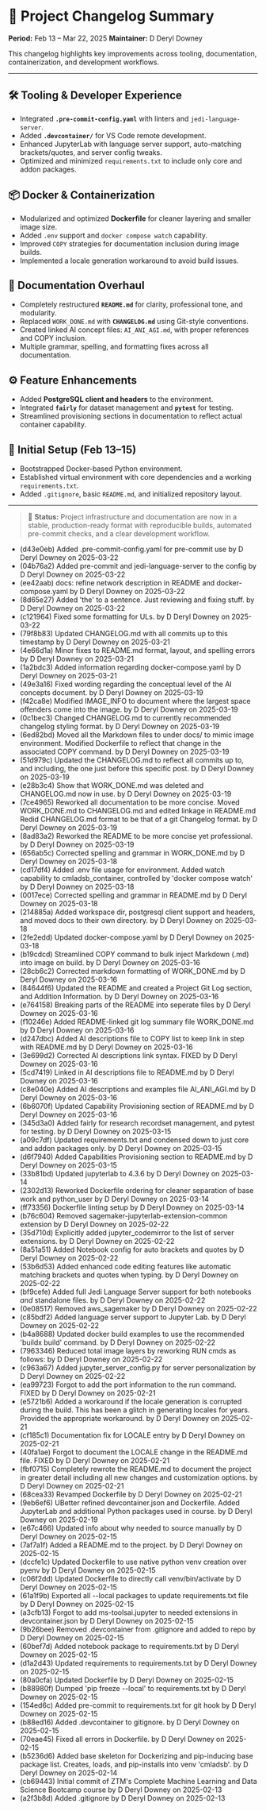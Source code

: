 # 🧾 Project Changelog Summary

**Period:** Feb 13 – Mar 22, 2025
**Maintainer:** D Deryl Downey

This changelog highlights key improvements across tooling, documentation, containerization, and development workflows.

---

## 🛠️ Tooling & Developer Experience

* Integrated **`.pre-commit-config.yaml`** with linters and `jedi-language-server`.
* Added **`.devcontainer/`** for VS Code remote development.
* Enhanced JupyterLab with language server support, auto-matching brackets/quotes, and server config tweaks.
* Optimized and minimized `requirements.txt` to include only core and addon packages.

## 📦 Docker & Containerization

* Modularized and optimized **Dockerfile** for cleaner layering and smaller image size.
* Added `.env` support and `docker compose watch` capability.
* Improved `COPY` strategies for documentation inclusion during image builds.
* Implemented a locale generation workaround to avoid build issues.

## 📘 Documentation Overhaul

* Completely restructured **`README.md`** for clarity, professional tone, and modularity.
* Replaced `WORK_DONE.md` with **`CHANGELOG.md`** using Git-style conventions.
* Created linked AI concept files: `AI_ANI_AGI.md`, with proper references and COPY inclusion.
* Multiple grammar, spelling, and formatting fixes across all documentation.

## ⚙️ Feature Enhancements

* Added **PostgreSQL client and headers** to the environment.
* Integrated **`fairly`** for dataset management and **`pytest`** for testing.
* Streamlined provisioning sections in documentation to reflect actual container capability.

## 🧱 Initial Setup (Feb 13–15)

* Bootstrapped Docker-based Python environment.
* Established virtual environment with core dependencies and a working `requirements.txt`.
* Added `.gitignore`, basic `README.md`, and initialized repository layout.

---

> 📌 **Status:** Project infrastructure and documentation are now in a stable, production-ready format with reproducible builds, automated pre-commit checks, and a clear development workflow.

* (d43e0eb) Added .pre-commit-config.yaml for pre-commit use by D Deryl Downey on 2025-03-22
* (04b76a2) Added pre-commit and jedi-language-server to the config by D Deryl Downey on 2025-03-22
* (ee42aab) docs: refine network description in README and docker-compose.yaml by D Deryl Downey on 2025-03-22
* (8d65e27) Added 'the' to a sentence. Just reviewing and fixing stuff. by D Deryl Downey on 2025-03-22
* (c121964) Fixed some formatting for ULs. by D Deryl Downey on 2025-03-22
* (79f8b83) Updated CHANGELOG.md with all commits up to this timestamp by D Deryl Downey on 2025-03-21
* (4e66d1a) Minor fixes to README.md format, layout, and spelling errors by D Deryl Downey on 2025-03-21
* (1a2bdc3) Added information regarding docker-compose.yaml by D Deryl Downey on 2025-03-21
* (49e3a16) Fixed wording regarding the conceptual level of the AI concepts document. by D Deryl Downey on 2025-03-19
* (f42ca8e) Modified IMAGE_INFO to document where the largest space offenders come into the image. by D Deryl Downey on 2025-03-19
* (0c1bec3) Changed CHANGELOG.md to currently recommended changelog styling format. by D Deryl Downey on 2025-03-19
* (6ed82bd) Moved all the Markdown files to under docs/ to mimic image environment. Modified Dockerfile to reflect that change in the associated COPY command. by D Deryl Downey on 2025-03-19
* (51d979c) Updated the CHANGELOG.md to reflect all commits up to, and including, the one just before this specific post. by D Deryl Downey on 2025-03-19
* (e28b3c4) Show that WORK_DONE.md was deleted and CHANGELOG.md now in use. by D Deryl Downey on 2025-03-19
* (7ce4965) Reworked all documentation to be more concise. Moved WORK_DONE.md to CHANGELOG.md and edited linkage in README.md Redid CHANGELOG.md format to be that of a git Changelog format. by D Deryl Downey on 2025-03-19
* (8ad83a2) Reworked the README to be more concise yet professional. by D Deryl Downey on 2025-03-19
* (656ab5c) Corrected spelling and grammar in WORK_DONE.md by D Deryl Downey on 2025-03-18
* (cd17df4) Added .env file usage for environment. Added watch capability to cmladsb_container, controlled by 'docker compose watch' by D Deryl Downey on 2025-03-18
* (0017ece) Corrected spelling and grammar in README.md by D Deryl Downey on 2025-03-18
* (214885a) Added workspace dir, postgresql client support and headers, and moved docs to their own directory. by D Deryl Downey on 2025-03-18
* (2fe2edd) Updated docker-compose.yaml by D Deryl Downey on 2025-03-18
* (b19cdcd) Streamlined COPY command to bulk inject Markdown (.md) into image on build. by D Deryl Downey on 2025-03-16
* (28cb6c2) Corrected markdown formatting of WORK_DONE.md by D Deryl Downey on 2025-03-16
* (84644f6) Updated the README and created a Project Git Log section, and Addition Information. by D Deryl Downey on 2025-03-16
* (e764158) Breaking parts of the README into seperate files by D Deryl Downey on 2025-03-16
* (f10246e) Added README-linked git log summary file WORK_DONE.md by D Deryl Downey on 2025-03-16
* (d247dbc) Added AI descriptions file to COPY list to keep link in step with README.md by D Deryl Downey on 2025-03-16
* (3e699d2) Corrected AI descriptions link syntax. FIXED by D Deryl Downey on 2025-03-16
* (5cd7419) Linked in AI descriptions file to README.md by D Deryl Downey on 2025-03-16
* (c8e040e) Added AI descriptions and examples file AI_ANI_AGI.md by D Deryl Downey on 2025-03-16
* (6b6070f) Updated Capability Provisioning section of README.md by D Deryl Downey on 2025-03-16
* (345d3a0) Added fairly for research recordset management, and pytest for testing. by D Deryl Downey on 2025-03-15
* (a09c7df) Updated requirements.txt and condensed down to just core and addon packages only. by D Deryl Downey on 2025-03-15
* (d6f7940) Added Capabilities Provisioning section to README.md by D Deryl Downey on 2025-03-15
* (33b81bd) Updated jupyterlab to 4.3.6 by D Deryl Downey on 2025-03-14
* (2302d13) Reworked Dockerfile ordering for cleaner separation of base work and python_user by D Deryl Downey on 2025-03-14
* (ff73356) Dockerfile linting setup by D Deryl Downey on 2025-03-14
* (b76c604) Removed sagemaker-jupyterlab-extension-common extension by D Deryl Downey on 2025-02-22
* (35d710d) Explicitly added jupyter_codemirror to the list of server extensions. by D Deryl Downey on 2025-02-22
* (8a51a51) Added Notebook config for auto brackets and quotes by D Deryl Downey on 2025-02-22
* (53b6d53) Added enhanced code editing features like automatic matching brackets and quotes when typing. by D Deryl Downey on 2025-02-22
* (bf9cefe) Added full Jedi Language Server support for both notebooks *and* standalone files. by D Deryl Downey on 2025-02-22
* (0e08517) Removed aws_sagemaker by D Deryl Downey on 2025-02-22
* (c85bdf2) Added language server support to Jupyter Lab. by D Deryl Downey on 2025-02-22
* (b4a8688) Updated docker build examples to use the recommended 'buildx build' command. by D Deryl Downey on 2025-02-22
* (7963346) Reduced total image layers by reworking RUN cmds as follows: by D Deryl Downey on 2025-02-22
* (c963a67) Added jupyter_server_config.py for server personalization by D Deryl Downey on 2025-02-22
* (ea99723) Forgot to add the port information to the run command. FIXED by D Deryl Downey on 2025-02-21
* (e5721b6) Added a workaround if the locale generation is corrupted during the build. This has been a glitch in generating locales for years. Provided the appropriate workaround. by D Deryl Downey on 2025-02-21
* (cf185c1) Documentation fix for LOCALE entry by D Deryl Downey on 2025-02-21
* (40fa1ae) Forgot to document the LOCALE change in the README.md file. FIXED by D Deryl Downey on 2025-02-21
* (fbf0715) Completely rewrote the README.md to document the project in greater detail including all new changes and customization options. by D Deryl Downey on 2025-02-21
* (68cea33) Revamped Dockerfile by D Deryl Downey on 2025-02-21
* (9eb6ef6) UBetter refined devcontainer.json and Dockerfile. Added JupyterLab and additional Python packages used in course. by D Deryl Downey on 2025-02-19
* (e67c466) Updated info about why needed to source manually by D Deryl Downey on 2025-02-15
* (7af7a1f) Added a README.md to the project. by D Deryl Downey on 2025-02-15
* (dccfe1c) Updated Dockerfile to use native python venv creation over pyenv by D Deryl Downey on 2025-02-15
* (c06f2dd) Updated Dockerfile to directly call venv/bin/activate by D Deryl Downey on 2025-02-15
* (61a1f9b) Exported all --local packages to update requirements.txt file by D Deryl Downey on 2025-02-15
* (a3cfb13) Forgot to add ms-toolsai.jupyter to needed extensions in devcontainer.json by D Deryl Downey on 2025-02-15
* (9b26bee) Removed .devcontainer from .gitignore and added to repo by D Deryl Downey on 2025-02-15
* (60bef7d) Added notebook package to requirements.txt by D Deryl Downey on 2025-02-15
* (d1a2d43) Updated requirements to requirements.txt by D Deryl Downey on 2025-02-15
* (80a0cfa) Updated Dockerfile by D Deryl Downey on 2025-02-15
* (b88980f) Dumped 'pip freeze --local' to requirements.txt by D Deryl Downey on 2025-02-15
* (154ed6c) Added pre-commit to requirements.txt for git hook by D Deryl Downey on 2025-02-15
* (b88ed16) Added .devcontainer to gitignore. by D Deryl Downey on 2025-02-15
* (70eae45) Fixed all errors in Dockerfile. by D Deryl Downey on 2025-02-15
* (b5236d6) Added base skeleton for Dockerizing and pip-inducing base package list. Creates, loads, and pip-installs into venv 'cmladsb'. by D Deryl Downey on 2025-02-14
* (cb69443) Initial commit of ZTM's Complete Machine Learning and Data Science Bootcamp course by D Deryl Downey on 2025-02-13
* (a2f3b8d) Added .gitignore by D Deryl Downey on 2025-02-13
